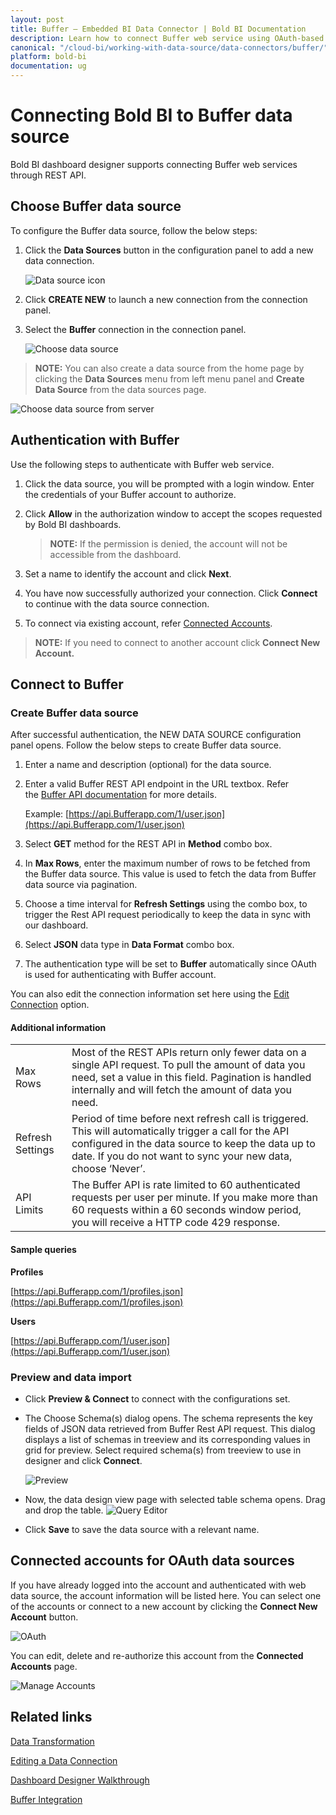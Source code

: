 ```yaml
---
layout: post
title: Buffer – Embedded BI Data Connector | Bold BI Documentation
description: Learn how to connect Buffer web service using OAuth-based authentication through REST API endpoint with Bold BI Embedded.
canonical: "/cloud-bi/working-with-data-source/data-connectors/buffer/"
platform: bold-bi
documentation: ug
---
```


# Connecting Bold BI to Buffer data source

Bold BI dashboard designer supports connecting Buffer web services through REST API.

## Choose Buffer data source

To configure the Buffer data source, follow the below steps:

1. Click the **Data Sources** button in the configuration panel to add a new data connection.
   
   ![Data source icon](/static/assets/embedded/working-with-datasource/data-connectors/images/common/DataSourcesIcon.png)
   
2. Click **CREATE NEW** to launch a new connection from the connection panel.
3. Select the **Buffer** connection in the connection panel.

    ![Choose data source](/static/assets/embedded/working-with-datasource/data-connectors/images/buffer/ChooseDS.png)

> **NOTE:**  You can also create a data source from the home page by clicking the **Data Sources** menu from left menu panel and **Create Data Source** from the data sources page.

   ![Choose data source from server](/static/assets/embedded/working-with-datasource/data-connectors/images/buffer/ChooseDS_server.png)

## Authentication with Buffer
Use the following steps to authenticate with Buffer web service.

1. Click the data source, you will be prompted with a login window. Enter the credentials of your Buffer account to authorize.
2. Click **Allow** in the authorization window to accept the scopes requested by Bold BI dashboards.

   > **NOTE:**  If the permission is denied, the account will not be accessible from the dashboard.
   
3. Set a name to identify the account and click **Next**. 
4. You have now successfully authorized your connection. Click **Connect** to continue with the data source connection.
5. To connect via existing account, refer [Connected Accounts](/embedded-bi/working-with-data-source/data-connectors/buffer/#connected-accounts-for-oauth-data-sources).

> **NOTE:**  If you need to connect to another account click **Connect New Account.**

## Connect to Buffer
### Create Buffer data source
After successful authentication, the NEW DATA SOURCE configuration panel opens. Follow the below steps to create Buffer data source.
1. Enter a name and description (optional) for the data source.
2. Enter a valid Buffer REST API endpoint in the URL textbox. Refer the [Buffer API documentation](https://Buffer.com/developers/api) for more details.

   Example: [https://api.Bufferapp.com/1/user.json](https://api.Bufferapp.com/1/user.json)  

3. Select **GET** method for the REST API in **Method** combo box.
4. In **Max Rows**, enter the maximum number of rows to be fetched from the Buffer data source. This value is used to fetch the data from Buffer data source via pagination.
5. Choose a time interval for **Refresh Settings** using the combo box, to trigger the Rest API request periodically to keep the data in sync with our dashboard.  
6. Select **JSON** data type in **Data Format** combo box.
7. The authentication type will be set to **Buffer** automatically since OAuth is used for authenticating with Buffer account.

You can also edit the connection information set here using the [Edit Connection](/embedded-bi/working-with-data-source/editing-a-data-connection/) option.

#### Additional information
<table width="600">
<tr>
<td>
Max Rows
</td>
<td>
Most of the REST APIs return only fewer data on a single API request. To pull the amount of data you need, set a value in this field.  
Pagination is handled internally and will fetch the amount of data you need.
</td>
</tr>
<tr>
<td>
Refresh Settings
</td>
<td>
Period of time before next refresh call is triggered. This will automatically trigger a call for the API configured in the data source to keep the data up to date. If you do not want to sync your new data, choose ‘Never’.
</td>
</tr>
<tr>
<td>
API Limits
</td>
<td>
The Buffer API is rate limited to 60 authenticated requests per user per minute. If you make more than 60 requests within a 60 seconds window period, you will receive a HTTP code 429 response.
</td>
</tr>
</table>

#### Sample queries

**Profiles**

[https://api.Bufferapp.com/1/profiles.json](https://api.Bufferapp.com/1/profiles.json)

**Users**

[https://api.Bufferapp.com/1/user.json](https://api.Bufferapp.com/1/user.json)

### Preview and data import
* Click **Preview & Connect** to connect with the configurations set.
* The Choose Schema(s) dialog opens. The schema represents the key fields of JSON data retrieved from Buffer Rest API request. This dialog displays a list of schemas in treeview and its corresponding values in grid for preview. Select required schema(s) from treeview to use in designer and click **Connect**.

   ![Preview](/static/assets/embedded/working-with-datasource/data-connectors/images/common/Preview.png)

* Now, the data design view page with selected table schema opens. Drag and drop the table.
   ![Query Editor](/static/assets/embedded/working-with-datasource/data-connectors/images/common/QueryEditor.png)

* Click **Save** to save the data source with a relevant name.

## Connected accounts for OAuth data sources
If you have already logged into the account and authenticated with web data source, the account information will be listed here. You can select one of the accounts or connect to a new account by clicking the **Connect New Account** button.

   ![OAuth](/static/assets/embedded/working-with-datasource/data-connectors/images/buffer/OAuthDS.png)

You can edit, delete and re-authorize this account from the **Connected Accounts** page.

   ![Manage Accounts](/static/assets/embedded/working-with-datasource/data-connectors/images/buffer/ManageDS.png)
   
## Related links
[Data Transformation](/embedded-bi/working-with-data-source/transforming-data/joining-table/)

[Editing a Data Connection](/embedded-bi/working-with-data-source/editing-a-data-connection/)   

[Dashboard Designer Walkthrough](/embedded-bi/getting-started/quick-start/)

[Buffer Integration](https://www.boldbi.com/integrations/buffer?utm_source=syncfusion&utm_medium=documentation&utm_campaign=boldbibufferintegration)